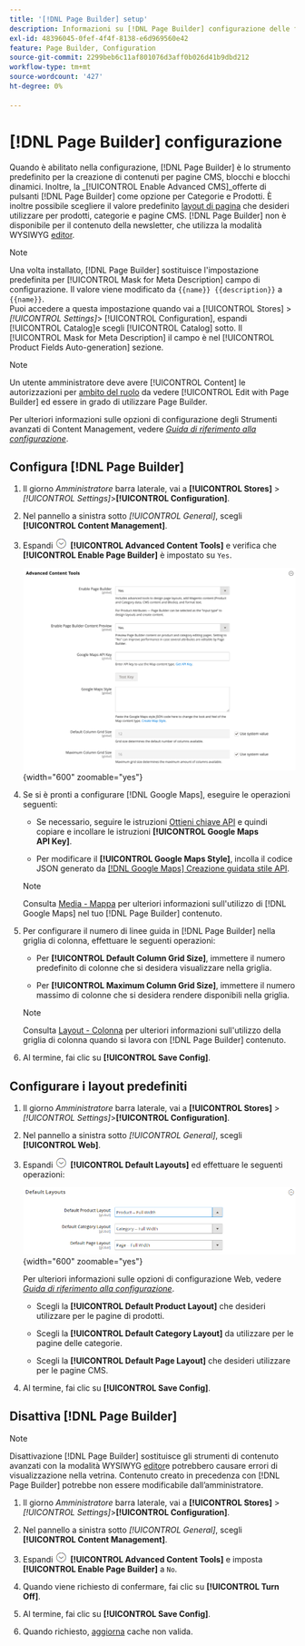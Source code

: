 ```yaml
---
title: '[!DNL Page Builder] setup'
description: Informazioni su [!DNL Page Builder] configurazione delle funzioni in Admin for Adobe Commerce e Magento Open Source.
exl-id: 48396045-0fef-4f4f-8138-e6d969560e42
feature: Page Builder, Configuration
source-git-commit: 2299beb6c11af801076d3aff0b026d41b9dbd212
workflow-type: tm+mt
source-wordcount: '427'
ht-degree: 0%

---
```


# [!DNL Page Builder] configurazione

Quando è abilitato nella configurazione, [!DNL Page Builder] è lo strumento predefinito per la creazione di contenuti per pagine CMS, blocchi e blocchi dinamici. Inoltre, la _[!UICONTROL Enable Advanced CMS]_offerte di pulsanti [!DNL Page Builder] come opzione per Categorie e Prodotti. È inoltre possibile scegliere il valore predefinito [layout di pagina](../content-design/page-layout.md) che desideri utilizzare per prodotti, categorie e pagine CMS. [!DNL Page Builder] non è disponibile per il contenuto della newsletter, che utilizza la modalità WYSIWYG [editor](../content-design/editor.md).

>[!NOTE]
>
>Una volta installato, [!DNL Page Builder] sostituisce l&#39;impostazione predefinita per [!UICONTROL Mask for Meta Description] campo di configurazione. Il valore viene modificato da `{{name}} {{description}}` a `{{name}}`.
><br>
>Puoi accedere a questa impostazione quando vai a [!UICONTROL Stores] > _[!UICONTROL Settings]_> [!UICONTROL Configuration], espandi [!UICONTROL Catalog]e scegli [!UICONTROL Catalog] sotto. Il [!UICONTROL Mask for Meta Description] il campo è nel [!UICONTROL Product Fields Auto-generation] sezione.

>[!NOTE]
>
>Un utente amministratore deve avere [!UICONTROL Content] le autorizzazioni per [ambito del ruolo](../systems/permissions-user-roles.md) da vedere [!UICONTROL Edit with Page Builder] ed essere in grado di utilizzare Page Builder.

Per ulteriori informazioni sulle opzioni di configurazione degli Strumenti avanzati di Content Management, vedere [_Guida di riferimento alla configurazione_](../configuration-reference/general/content-management.md).

## Configura [!DNL Page Builder]

1. Il giorno _Amministratore_ barra laterale, vai a **[!UICONTROL Stores]** > _[!UICONTROL Settings]_>**[!UICONTROL Configuration]**.

1. Nel pannello a sinistra sotto _[!UICONTROL General]_, scegli **[!UICONTROL Content Management]**.

1. Espandi ![Selettore di espansione](../assets/icon-display-expand.png) **[!UICONTROL Advanced Content Tools]** e verifica che **[!UICONTROL Enable Page Builder]** è impostato su `Yes`.

   ![Strumenti di contenuto avanzati](../configuration-reference/general/assets/content-management-advanced-content-tools.png){width="600" zoomable="yes"}

1. Se si è pronti a configurare [!DNL Google Maps], eseguire le operazioni seguenti:

   - Se necessario, seguire le istruzioni [Ottieni chiave API][1] e quindi copiare e incollare le istruzioni **[!UICONTROL Google Maps API Key]**.

   - Per modificare il **[!UICONTROL Google Maps Style]**, incolla il codice JSON generato da [[!DNL Google Maps] Creazione guidata stile API][2].

   >[!NOTE]
   >
   >Consulta [Media - Mappa](map.md) per ulteriori informazioni sull&#39;utilizzo di [!DNL Google Maps] nel tuo [!DNL Page Builder] contenuto.

1. Per configurare il numero di linee guida in [!DNL Page Builder] nella griglia di colonna, effettuare le seguenti operazioni:

   - Per **[!UICONTROL Default Column Grid Size]**, immettere il numero predefinito di colonne che si desidera visualizzare nella griglia.

   - Per **[!UICONTROL Maximum Column Grid Size]**, immettere il numero massimo di colonne che si desidera rendere disponibili nella griglia.

   >[!NOTE]
   >
   >Consulta [Layout - Colonna](column.md) per ulteriori informazioni sull&#39;utilizzo della griglia di colonna quando si lavora con [!DNL Page Builder] contenuto.

1. Al termine, fai clic su **[!UICONTROL Save Config]**.

## Configurare i layout predefiniti

1. Il giorno _Amministratore_ barra laterale, vai a **[!UICONTROL Stores]** > _[!UICONTROL Settings]_>**[!UICONTROL Configuration]**.

1. Nel pannello a sinistra sotto _[!UICONTROL General]_, scegli **[!UICONTROL Web]**.

1. Espandi ![Selettore di espansione](../assets/icon-display-expand.png) **[!UICONTROL Default Layouts]** ed effettuare le seguenti operazioni:

   ![Layout predefiniti](../configuration-reference/general/assets/web-default-layouts.png){width="600" zoomable="yes"}

   Per ulteriori informazioni sulle opzioni di configurazione Web, vedere [_Guida di riferimento alla configurazione_](../configuration-reference/general/web.md#default-layouts).

   - Scegli la **[!UICONTROL Default Product Layout]** che desideri utilizzare per le pagine di prodotti.

   - Scegli la **[!UICONTROL Default Category Layout]** da utilizzare per le pagine delle categorie.

   - Scegli la **[!UICONTROL Default Page Layout]** che desideri utilizzare per le pagine CMS.

1. Al termine, fai clic su **[!UICONTROL Save Config]**.

## Disattiva [!DNL Page Builder]

>[!NOTE]
>
>Disattivazione [!DNL Page Builder] sostituisce gli strumenti di contenuto avanzati con la modalità WYSIWYG [editor](../content-design/editor.md)e potrebbero causare errori di visualizzazione nella vetrina. Contenuto creato in precedenza con [!DNL Page Builder] potrebbe non essere modificabile dall’amministratore.

1. Il giorno _Amministratore_ barra laterale, vai a **[!UICONTROL Stores]** > _[!UICONTROL Settings]_>**[!UICONTROL Configuration]**.

1. Nel pannello a sinistra sotto _[!UICONTROL General]_, scegli **[!UICONTROL Content Management]**.

1. Espandi ![Selettore di espansione](../assets/icon-display-expand.png) **[!UICONTROL Advanced Content Tools]** e imposta **[!UICONTROL Enable Page Builder]** a `No`.

1. Quando viene richiesto di confermare, fai clic su **[!UICONTROL Turn Off]**.

1. Al termine, fai clic su **[!UICONTROL Save Config]**.

1. Quando richiesto, [aggiorna](../systems/cache-management.md) cache non valida.

[1]: https://developers.google.com/maps/documentation/javascript/get-api-key
[2]: https://mapstyle.withgoogle.com/
